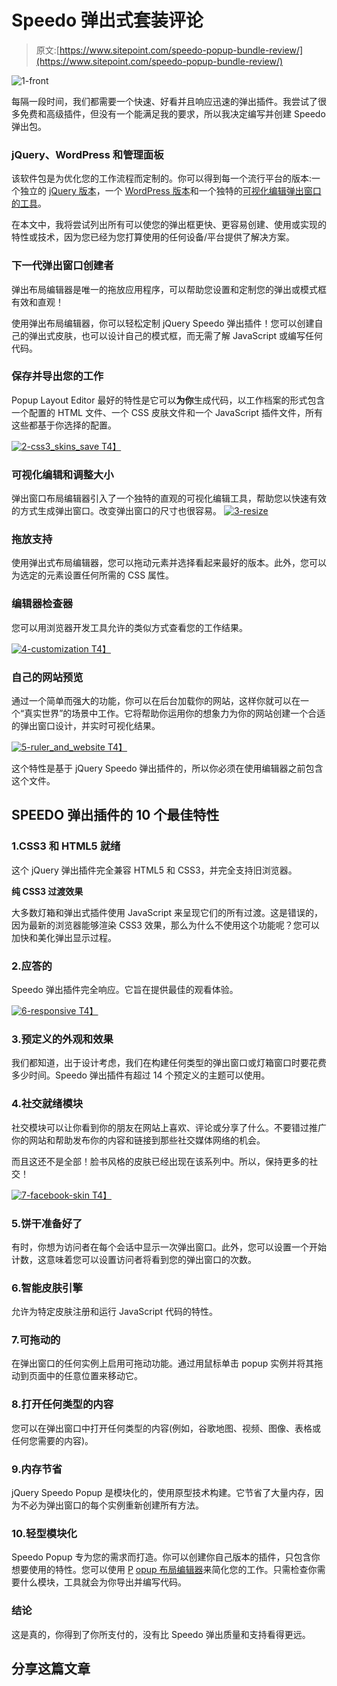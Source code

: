 # Speedo 弹出式套装评论

> 原文:[https://www.sitepoint.com/speedo-popup-bundle-review/](https://www.sitepoint.com/speedo-popup-bundle-review/)

![1-front](../Images/3eb2298e9081f105812bf246691837cb.png)

每隔一段时间，我们都需要一个快速、好看并且响应迅速的弹出插件。我尝试了很多免费和高级插件，但没有一个能满足我的要求，所以我决定编写并创建 Speedo 弹出包。

### jQuery、WordPress 和管理面板

该软件包是为优化您的工作流程而定制的。你可以得到每一个流行平台的版本:一个独立的 [jQuery 版本](http://www.agapastudio.com/products/speedo-popup-jquery-plugin?utm_source=jquery4u&utm_medium=article&utm_campaign=PromoteEditor "Speedo Popup  jQuery Plugin")，一个 [WordPress 版本](http://www.agapastudio.com/products/speedo-popup-wordpress-plugin?utm_source=jquery4u&utm_medium=article&utm_campaign=PromoteEditor "Speedo Popup WordPress Plugin")和一个独特的[可视化编辑弹出窗口的工具](http://www.agapastudio.com/products/editor-layout-for-speedo-popup?utm_source=jquery4u&utm_medium=article&utm_campaign=PromoteSpeedoPopup "Editor Layout for Speedo Popup")。

在本文中，我将尝试列出所有可以使您的弹出框更快、更容易创建、使用或实现的特性或技术，因为您已经为您打算使用的任何设备/平台提供了解决方案。

### 下一代弹出窗口创建者

弹出布局编辑器是唯一的拖放应用程序，可以帮助您设置和定制您的弹出或模式框有效和直观！

使用弹出布局编辑器，你可以轻松定制 jQuery Speedo 弹出插件！您可以创建自己的弹出式皮肤，也可以设计自己的模式框，而无需了解 JavaScript 或编写任何代码。

### 保存并导出您的工作

Popup Layout Editor 最好的特性是它可以**为你**生成代码，以工作档案的形式包含一个配置的 HTML 文件、一个 CSS 皮肤文件和一个 JavaScript 插件文件，所有这些都基于你选择的配置。

 [![2-css3_skins_save](../Images/9b67f3d140eda3a1efdf4144e44eb919.png)
T4】](http://www.agapastudio.com/products/editor-layout-for-speedo-popup?utm_source=jquery4u&utm_medium=article&utm_campaign=PromoteEditor "Editor Layout for Speedo Popup")

### 可视化编辑和调整大小

弹出窗口布局编辑器引入了一个独特的直观的可视化编辑工具，帮助您以快速有效的方式生成弹出窗口。改变弹出窗口的尺寸也很容易。
 [![3-resize](../Images/e0aadcfb4f0bd3ae8c8c2d066788cb70.png)](http://www.agapastudio.com/products/editor-layout-for-speedo-popup?utm_source=jquery4u&utm_medium=article&utm_campaign=PromoteEditor "Editor Layout for Speedo Popup") 

### 拖放支持

使用弹出式布局编辑器，您可以拖动元素并选择看起来最好的版本。此外，您可以为选定的元素设置任何所需的 CSS 属性。

### 编辑器检查器

您可以用浏览器开发工具允许的类似方式查看您的工作结果。

 [![4-customization](../Images/fe8e7afaf9563c040eac96f9c2f02346.png)
T4】](http://www.agapastudio.com/products/editor-layout-for-speedo-popup?utm_source=jquery4u&utm_medium=article&utm_campaign=PromoteEditor "Editor Layout for Speedo Popup")

### 自己的网站预览

通过一个简单而强大的功能，你可以在后台加载你的网站，这样你就可以在一个“真实世界”的场景中工作。它将帮助你运用你的想象力为你的网站创建一个合适的弹出窗口设计，并实时可视化结果。

 [![5-ruler_and_website](../Images/09ca3b8367f240f435afaf534f7baf7d.png)
T4】](http://www.agapastudio.com/products/editor-layout-for-speedo-popup?utm_source=jquery4u&utm_medium=article&utm_campaign=PromoteEditor "Editor Layout for Speedo Popup")

这个特性是基于 jQuery Speedo 弹出插件的，所以你必须在使用编辑器之前包含这个文件。

## SPEEDO 弹出插件的 10 个最佳特性

### 1.CSS3 和 HTML5 就绪

这个 jQuery 弹出插件完全兼容 HTML5 和 CSS3，并完全支持旧浏览器。

**纯 CSS3 过渡效果**

大多数灯箱和弹出式插件使用 JavaScript 来呈现它们的所有过渡。这是错误的，因为最新的浏览器能够渲染 CSS3 效果，那么为什么不使用这个功能呢？您可以加快和美化弹出显示过程。

### 2.应答的

Speedo 弹出插件完全响应。它旨在提供最佳的观看体验。

 [![6-responsive](../Images/bec762ea087ebc6f2cba2ec06120182c.png)
T4】](http://www.agapastudio.com/products/speedo-popup-jquery-plugin?utm_source=jquery4u&utm_medium=article&utm_campaign=PromoteEditor "Speedo Popup  jQuery Plugin")

### 3.预定义的外观和效果

我们都知道，出于设计考虑，我们在构建任何类型的弹出窗口或灯箱窗口时要花费多少时间。Speedo 弹出插件有超过 14 个预定义的主题可以使用。

### 4.社交就绪模块

社交模块可以让你看到你的朋友在网站上喜欢、评论或分享了什么。不要错过推广你的网站和帮助发布你的内容和链接到那些社交媒体网络的机会。

而且这还不是全部！脸书风格的皮肤已经出现在该系列中。所以，保持更多的社交！

 [![7-facebook-skin](../Images/cb19a2f0180b8763efae7594cf2c5ab9.png)
T4】](http://www.agapastudio.com/products/speedo-popup-jquery-plugin?utm_source=jquery4u&utm_medium=article&utm_campaign=PromoteEditor "Speedo Popup  jQuery Plugin")

### 5.饼干准备好了

有时，你想为访问者在每个会话中显示一次弹出窗口。此外，您可以设置一个开始计数，这意味着您可以设置访问者将看到您的弹出窗口的次数。

### 6.智能皮肤引擎

允许为特定皮肤注册和运行 JavaScript 代码的特性。

### 7.可拖动的

在弹出窗口的任何实例上启用可拖动功能。通过用鼠标单击 popup 实例并将其拖动到页面中的任意位置来移动它。

### 8.打开任何类型的内容

您可以在弹出窗口中打开任何类型的内容(例如，谷歌地图、视频、图像、表格或任何您需要的内容)。

### 9.内存节省

jQuery Speedo Popup 是模块化的，使用原型技术构建。它节省了大量内存，因为不必为弹出窗口的每个实例重新创建所有方法。

### 10.轻型模块化

Speedo Popup 专为您的需求而打造。你可以创建你自己版本的插件，只包含你想要使用的特性。您可以使用 [P](http://www.agapastudio.com/products/editor-layout-for-speedo-popup?utm_source=jquery4u&utm_medium=article&utm_campaign=PromoteEditor "Editor Layout for Speedo Popup") [opup 布局编辑器](http://www.agapastudio.com/products/editor-layout-for-speedo-popup?utm_source=jquery4u&utm_medium=article&utm_campaign=PromoteEditor)来简化您的工作。只需检查你需要什么模块，工具就会为你导出并编写代码。

### 结论

这是真的，你得到了你所支付的，没有比 Speedo 弹出质量和支持看得更远。

## 分享这篇文章